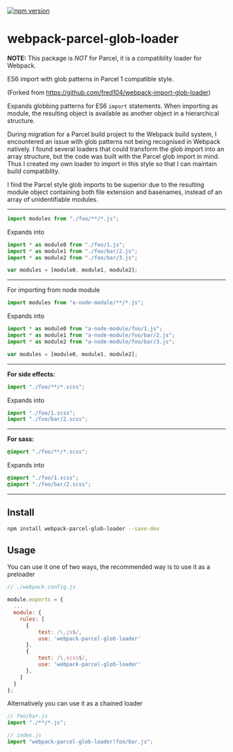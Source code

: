 [![npm version](https://badge.fury.io/js/webpack-parcel-glob-loader.svg)](https://badge.fury.io/js/webpack-parcel-glob-loader)

# webpack-parcel-glob-loader

**NOTE:** This package is _NOT_ for Parcel, it is a compatiblity loader for Webpack.

ES6 import with glob patterns in Parcel 1 compatible style.

(Forked from https://github.com/fred104/webpack-import-glob-loader)

Expands globbing patterns for ES6 `import` statements. When importing as module, the resulting
object is available as another object in a hierarchical structure.

During migration for a Parcel build project to the Webpack build system, I encountered an issue
with glob patterns not being recognised in Webpack natively. I found several loaders that could
transform the glob import into an array structure, but the code was built with the Parcel glob
import in mind. Thus I created my own loader to import in this style so that I can maintain build
compatiblity.

I find the Parcel style glob imports to be superior due to the resulting module object containing
both file extension and basenames, instead of an array of unidentifiable modules.

---

```js
import modules from "./foo/**/*.js";
```

Expands into

```js
import * as module0 from "./foo/1.js";
import * as module1 from "./foo/bar/2.js";
import * as module2 from "./foo/bar/3.js";

var modules = [module0, module1, module2];
```

---

For importing from node module

```js
import modules from "a-node-module/**/*.js";
```

Expands into

```js
import * as module0 from "a-node-module/foo/1.js";
import * as module1 from "a-node-module/foo/bar/2.js";
import * as module2 from "a-node-module/foo/bar/3.js";

var modules = [module0, module1, module2];
```

---

**For side effects:**

```js
import "./foo/**/*.scss";
```

Expands into

```js
import "./foo/1.scss";
import "./foo/bar/2.scss";
```

---

**For sass:**

```scss
@import "./foo/**/*.scss";
```

Expands into

```scss
@import "./foo/1.scss";
@import "./foo/bar/2.scss";
```

---

## Install

```sh
npm install webpack-parcel-glob-loader --save-dev
```

## Usage

You can use it one of two ways, the recommended way is to use it as a preloader

```js
// ./webpack.config.js

module.exports = {
  ...
  module: {
    rules: [
      {
          test: /\.js$/,
          use: 'webpack-parcel-glob-loader'
      },
      {
          test: /\.scss$/,
          use: 'webpack-parcel-glob-loader'
      },
    ]
  }
};
```

Alternatively you can use it as a chained loader

```js
// foo/bar.js
import "./**/*.js";

// index.js
import "webpack-parcel-glob-loader!foo/bar.js";
```
